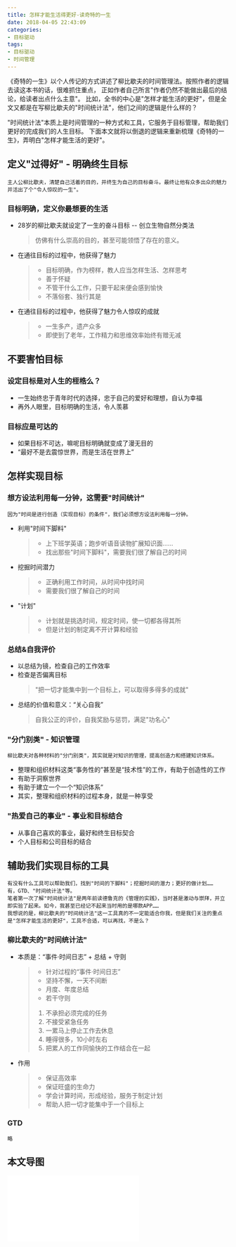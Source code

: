 ```yaml
---
title: 怎样才能生活得更好-读奇特的一生
date: 2018-04-05 22:43:09
categories: 
- 目标驱动
tags:
- 目标驱动
- 时间管理
---
```


《奇特的一生》以个人传记的方式讲述了柳比歇夫的时间管理法。按照作者的逻辑去读这本书的话，很难抓住重点，
正如作者自己所言"作者仍然不能做出最后的结论，给读者出点什么主意"。
比如，全书的中心是"怎样才能生活的更好"，但是全文又都是在写柳比歇夫的"时间统计法"，他们之间的逻辑是什么样的？

"时间统计法"本质上是时间管理的一种方式和工具，它服务于目标管理，帮助我们更好的完成我们的人生目标。
下面本文就将以倒退的逻辑来重新梳理《奇特的一生》，弄明白"怎样才能生活的更好"。
<!-- more --> 

## 定义"过得好" - 明确终生目标
    主人公柳比歇夫，清楚自己活着的目的，并终生为自己的目标奋斗。最终让他有众多出众的魅力并活出了个"令人惊叹的一生"。
    
 ### 目标明确，定义你最想要的生活
   * 28岁的柳比歇夫就设定了一生的奋斗目标 -- 创立生物自然分类法
     > 仿佛有什么崇高的目的，甚至可能领悟了存在的意义。
   * 在通往目标的过程中，他获得了魅力
     >* 目标明确，作为榜样，教人应当怎样生活、怎样思考
     >* 善于怀疑
     >* 不管干什么工作，只要干起来便会感到愉快
     >* 不落俗套、独行其是
   * 在通往目标的过程中，他获得了魅力令人惊叹的成就
     >* 一生多产，遗产众多
     >* 即使到了老年，工作精力和思维效率始终有赠无减

## 不要害怕目标

### 设定目标是对人生的桎梏么？
   * 一生始终忠于青年时代的选择，忠于自己的爱好和理想，自认为幸福
   * 再外人眼里，目标明确的生活，令人羡慕
### 目标应是可达的
   * 如果目标不可达，嘛呢目标明确就变成了漫无目的
   * “最好不是去震惊世界，而是生活在世界上”
 
## 怎样实现目标

### 想方设法利用每一分钟，这需要"时间统计"
    因为"时间是进行创造（实现目标）的条件"，我们必须想方设法利用每一分钟。
   * 利用"时间下脚料"
     >* 上下班学英语；跑步听语音读物扩展知识面……
     >* 找出那些"时间下脚料"，需要我们很了解自己的时间
   * 挖掘时间潜力
     >* 正确利用工作时间，从时间中找时间
     >* 需要我们很了解自己的时间
   * "计划"
     >* 计划就是挑选时间，规定时间，使一切都各得其所
     >* 但是计划的制定离不开计算和经验
     
### 总结&自我评价
   * 以总结为镜，检查自己的工作效率
   * 检查是否偏离目标
     > "把一切才能集中到一个目标上，可以取得多得多的成就"
   * 总结的价值和意义：“关心自我”
     > 自我公正的评价，自我奖励与惩罚，满足"功名心"
     
### "分门别类" - 知识管理
    柳比歇夫对各种材料的"分门别类"，其实就是对知识的管理，提高创造力和搭建知识体系。
   * 整理和组织材料这类“事务性的”甚至是“技术性”的工作，有助于创造性的工作
   * 有助于洞察世界
   * 有助于建立一个一个“知识体系”
   * 其实，整理和组织材料的过程本身，就是一种享受
   
### "热爱自己的事业" - 事业和目标结合
   * 从事自己喜欢的事业，最好和终生目标契合
   * 个人目标和公司目标的结合
 
## 辅助我们实现目标的工具
    有没有什么工具可以帮助我们，找到"时间的下脚料"；挖掘时间的潜力；更好的做计划……
    有，GTD、"时间统计法"等。
    笔者第一次了解"时间统计法"是两年前读德鲁克的《管理的实践》，当时甚是激动与崇拜，并立即实验了起来。如今，我甚至已经记不起来当时用的是哪款APP……
    我想说的是，柳比歇夫的"时间统计法"这一工具真的不一定能适合你我，但是我们关注的重点是"怎样才能生活的更好"，工具不合适，可以再找，不是么？
    
### 柳比歇夫的"时间统计法"
   * 本质是：“事件·时间日志” + 总结 + 守则
     >* 针对过程的“事件·时间日志”
     >* 坚持不懈，一天不间断
     >* 月度、年度总结
     >* 若干守则
       >  1. 不承担必须完成的任务
       >  2. 不接受紧急任务
       >  3. 一累马上停止工作去休息
       >  4. 睡得很多，10小时左右
       >  5. 把累人的工作同愉快的工作结合在一起
   * 作用
     >* 保证高效率
     >* 保证旺盛的生命力
     >* 学会计算时间，形成经验，服务于制定计划
     >* 帮助人把一切才能集中于一个目标上
     
### GTD
    略
    
本文导图
----
![奇特的一生](/images/怎样才能生活得更好.pdf)
